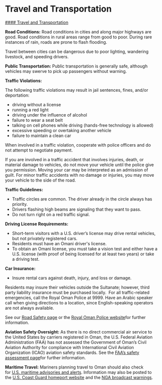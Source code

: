 # Travel and Transportation

[#### Travel and Transportation](javascript:void(0); "Travel and Transportation")

**Road Conditions:** Road conditions in cities and along major highways are good. Road conditions in rural areas range from good to poor. During rare instances of rain, roads are prone to flash flooding.

Travel between cities can be dangerous due to poor lighting, wandering livestock, and speeding drivers.

**Public Transportation:** Public transportation is generally safe, although vehicles may swerve to pick up passengers without warning.

**Traffic Violations:**

The following traffic violations may result in jail sentences, fines, and/or deportation:

* driving without a license
* running a red light
* driving under the influence of alcohol
* failure to wear a seat belt
* talking on cell phones while driving (hands-free technology is allowed)
* excessive speeding or overtaking another vehicle
* failure to maintain a clean car

When involved in a traffic violation, cooperate with police officers and do not attempt to negotiate payment.

If you are involved in a traffic accident that involves injuries, death, or material damage to vehicles, do not move your vehicle until the police give you permission. Moving your car may be interpreted as an admission of guilt. For minor traffic accidents with no damage or injuries, you may move your vehicle to the side of the road.

**Traffic Guidelines:**

* Traffic circles are common. The driver already in the circle always has priority.
* Drivers flashing high beams are signaling that they want to pass.
* Do not turn right on a red traffic signal.

**Driving License Requirements:**

* Short-term visitors with a U.S. driver’s license may drive rental vehicles, but not privately registered cars.
* Residents must have an Omani driver's license.
* To obtain an Omani license, you must take a vision test and either have a U.S. license (with proof of being licensed for at least two years) or take a driving test.

**Car Insurance:**

* Insure rental cars against death, injury, and loss or damage.

Residents may insure their vehicles outside the Sultanate; however, third party liability insurance must be purchased locally.  For all traffic-related emergencies, call the Royal Oman Police at 9999. Have an Arabic speaker call when giving directions to a location, since English-speaking operators are not always available.

See our [Road Safety page](http://travel.state.gov/content/passports/en/go/safety/road.html) or the [Royal Oman Police website](https://www.rop.gov.om/english)for further information.

**Aviation Safety Oversight:** As there is no direct commercial air service to the United States by carriers registered in Oman, the U.S. Federal Aviation Administration (FAA) has not assessed the Government of Oman’s Civil Aviation Authority for compliance with International Civil Aviation Organization (ICAO) aviation safety standards. See the [FAA’s safety assessment page](https://www.faa.gov/about/initiatives/iasa)for further information.

**Maritime Travel:** Mariners planning travel to Oman should also check for [U.S. maritime advisories and alerts](https://www.maritime.dot.gov/msci/maritime-security-communications-industry-msci-web-portal). Information may also be posted to the [U.S. Coast Guard homeport website](https://homeport.uscg.mil/) and the [NGA broadcast warnings](https://msi.nga.mil/NavWarnings).